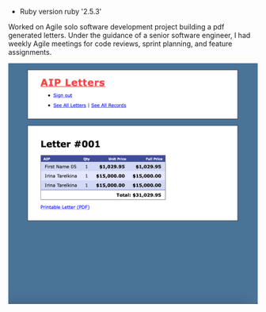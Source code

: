 * Ruby version
ruby '2.5.3'

Worked on Agile solo software development project building a pdf generated letters. Under the guidance of a senior software engineer, I had weekly Agile meetings for code reviews, sprint planning, and feature assignments.


<img src="screenshot.png" alt="Blog Screenshot">